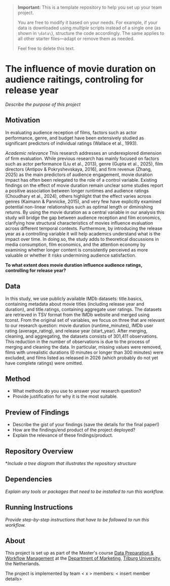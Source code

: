 > **Important:** This is a template repository to help you set up your team project.  
>  
> You are free to modify it based on your needs. For example, if your data is downloaded using *multiple* scripts instead of a single one (as shown in `\data\`), structure the code accordingly. The same applies to all other starter files—adapt or remove them as needed.  
>  
> Feel free to delete this text.


# The influence of movie duration on audience raitings, controling for release year
*Describe the purpose of this project* 

## Motivation

In evaluating audience reception of films, factors such as actor performance, genre, and budget have been extensively studied as significant predictors of individual ratings (Wallace et al., 1993).

*Academic relevance*
This research addresses an underexplored dimension of firm evaluation. While previous research has mainly focused on factors such as actor performance (Liu et al., 2013), genre (Gupta et al., 2025), film directors (Antipov & Pokryshevskaya, 2016), and firm revenue (Zhang, 2025) as the main predictors of audience engagement, movie duration impact has often been relegated to the role of a control variable. Existing findings on the effect of movie duration remain unclear some studies report a positive association between longer runtimes and audience ratings (Choudhary et al., 2024), others highlight that the effect varies across genres (Kaimann & Pannicke, 2015), and very few have explicitly examined potential non-linear relationships such as optimal length or diminishing returns. By using the movie duration as a central variable in our analysis this study will bridge the gap between audience reception and film economics, clarifying how structural characteristics of movies influence evaluation across different temporal contexts. Furthermore, by introducing the release year as a controlling variable it will help academics understand what is the impact over time. In doing so, the study adds to theoretical discussions in media consumption, film economics, and the attention economy by examining whether longer content is consistently perceived as more valuable or whether it risks undermining audience satisfaction.

**To what extent does movie duration influence audience ratings, controlling for release year?**

## Data
In this study, we use publicly available IMDb datasets: title.basics, containing metadata about movie titles (including release year and duration), and title.ratings, containing aggregate user ratings. The datasets are retrieved in TSV format from the IMDb website and merged using tconst. From the original set of variables, we focus on three that are relevant to our research question: movie duration (runtime_minutes), IMDb user rating (average_rating), and release year (start_year).
After merging, cleaning, and aggregating, the datasets consists of 301,411 observations. This reduction in the number of observations is due to the process of merging and cleaning the data. In particular, missing values were removed, films with unrealistic durations (0 minutes or longer than 300 minutes) were excluded, and films listed as released in 2026 (which probably do not yet have complete ratings) were omitted.



## Method

- What methods do you use to answer your research question?
- Provide justification for why it is the most suitable. 

## Preview of Findings 
- Describe the gist of your findings (save the details for the final paper!)
- How are the findings/end product of the project deployed?
- Explain the relevance of these findings/product. 

## Repository Overview 

**Include a tree diagram that illustrates the repository structure*

## Dependencies 

*Explain any tools or packages that need to be installed to run this workflow.*

## Running Instructions 

*Provide step-by-step instructions that have to be followed to run this workflow.*

## About 

This project is set up as part of the Master's course [Data Preparation & Workflow Management](https://dprep.hannesdatta.com/) at the [Department of Marketing](https://www.tilburguniversity.edu/about/schools/economics-and-management/organization/departments/marketing), [Tilburg University](https://www.tilburguniversity.edu/), the Netherlands.

The project is implemented by team < x > members: < insert member details>
